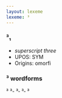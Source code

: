 ```yaml
---
layout: lexeme
lexeme: ³
---
```


###  ³₁

* _superscript three_
* UPOS:  SYM
* Origins: omorfi 


### ³ wordforms

³
³-
³‐
³‑
³

